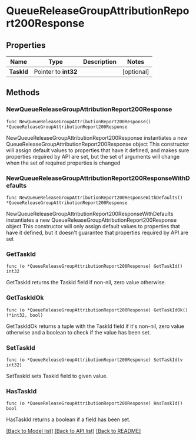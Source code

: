 # QueueReleaseGroupAttributionReport200Response

## Properties

Name | Type | Description | Notes
------------ | ------------- | ------------- | -------------
**TaskId** | Pointer to **int32** |  | [optional] 

## Methods

### NewQueueReleaseGroupAttributionReport200Response

`func NewQueueReleaseGroupAttributionReport200Response() *QueueReleaseGroupAttributionReport200Response`

NewQueueReleaseGroupAttributionReport200Response instantiates a new QueueReleaseGroupAttributionReport200Response object
This constructor will assign default values to properties that have it defined,
and makes sure properties required by API are set, but the set of arguments
will change when the set of required properties is changed

### NewQueueReleaseGroupAttributionReport200ResponseWithDefaults

`func NewQueueReleaseGroupAttributionReport200ResponseWithDefaults() *QueueReleaseGroupAttributionReport200Response`

NewQueueReleaseGroupAttributionReport200ResponseWithDefaults instantiates a new QueueReleaseGroupAttributionReport200Response object
This constructor will only assign default values to properties that have it defined,
but it doesn't guarantee that properties required by API are set

### GetTaskId

`func (o *QueueReleaseGroupAttributionReport200Response) GetTaskId() int32`

GetTaskId returns the TaskId field if non-nil, zero value otherwise.

### GetTaskIdOk

`func (o *QueueReleaseGroupAttributionReport200Response) GetTaskIdOk() (*int32, bool)`

GetTaskIdOk returns a tuple with the TaskId field if it's non-nil, zero value otherwise
and a boolean to check if the value has been set.

### SetTaskId

`func (o *QueueReleaseGroupAttributionReport200Response) SetTaskId(v int32)`

SetTaskId sets TaskId field to given value.

### HasTaskId

`func (o *QueueReleaseGroupAttributionReport200Response) HasTaskId() bool`

HasTaskId returns a boolean if a field has been set.


[[Back to Model list]](../README.md#documentation-for-models) [[Back to API list]](../README.md#documentation-for-api-endpoints) [[Back to README]](../README.md)


